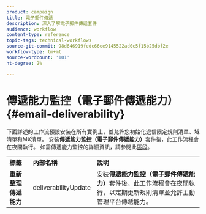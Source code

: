 ```yaml
---
product: campaign
title: 電子郵件傳遞
description: 深入了解電子郵件傳遞套件
audience: workflow
content-type: reference
topic-tags: technical-workflows
source-git-commit: 98d646919fedc66ee9145522ad0c5f15b25dbf2e
workflow-type: tm+mt
source-wordcount: '101'
ht-degree: 2%

---
```



# 傳遞能力監控（電子郵件傳遞能力）{#email-deliverability}

下面詳述的工作流預設安裝在所有實例上，並允許您初始化退信限定規則清單、域清單和MX清單。 安裝&#x200B;**傳遞能力監控（電子郵件傳遞能力）**&#x200B;套件後，此工作流程會在夜間執行。 如需傳遞能力監控的詳細資訊，請參閱此[區段](../../delivery/using/about-deliverability.md)。

<table> 
 <tbody> 
  <tr> 
   <td> <strong>標籤</strong><br /> </td> 
   <td> <strong>內部名稱</strong><br /> </td> 
   <td> <strong>說明</strong><br /> </td> 
  </tr> 
  <tr> 
   <td> <strong>重新整理傳遞能力</strong><br /> </td> 
   <td> <span class="uicontrol">deliverabilityUpdate</span> <br /> </td> 
   <td>  安裝<strong>傳遞能力監控（電子郵件傳遞能力）</strong>套件後，此工作流程會在夜間執行，以定期更新規則清單並允許主動管理平台傳遞能力。<br /> </td> 
  </tr> 
 </tbody> 
</table>


